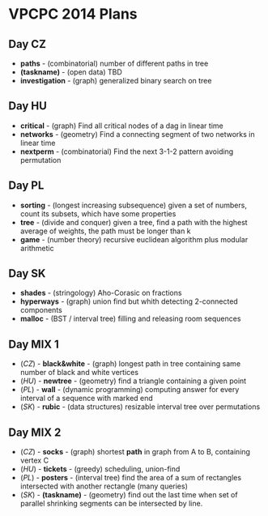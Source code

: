 VPCPC 2014 Plans
================

Day CZ
------

  * **paths** - (combinatorial) number of different paths in tree
  * **(taskname)** - (open data) TBD
  * **investigation** - (graph) generalized binary search on tree


Day HU
------

  * **critical** - (graph) Find all critical nodes of a dag in linear time
  * **networks** - (geometry) Find a connecting segment of two networks in linear time
  * **nextperm** - (combinatorial) Find the next 3-1-2 pattern avoiding permutation


Day PL
------

  * **sorting** - (longest increasing subsequence) given a set of numbers, count its subsets, which have some properties
  * **tree** - (divide and conquer) given a tree, find a path with the highest average of weights, the path must be longer than k
  * **game** - (number theory) recursive euclidean algorithm plus modular arithmetic


Day SK
------
 
  * **shades** - (stringology) Aho-Corasic on fractions
  * **hyperways** - (graph) union find but whith detecting 2-connected components
  * **malloc** - (BST / interval tree) filling and releasing room sequences


Day MIX 1
---------

  * (*CZ*) - **black&white** - (graph) longest path in tree containing same number of black and white vertices
  * (*HU*) - **newtree** - (geometry) find a triangle containing a given point
  * (*PL*) - **wall** - (dynamic programming) computing answer for every interval of a sequence with marked end
  * (*SK*) - **rubic** - (data structures) resizable interval tree over permutations


Day MIX 2
---------

  * (*CZ*) - **socks** - (graph) shortest **path** in graph from A to B, containing vertex C
  * (*HU*) - **tickets** - (greedy) scheduling, union-find
  * (*PL*) - **posters** - (interval tree) find the area of a sum of rectangles intersected with another rectangle (many queries)
  * (*SK*) - **(taskname)** - (geometry) find out the last time when set of parallel shrinking segments can be intersected by line.

